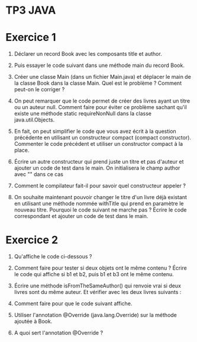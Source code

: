 TP3 JAVA
========

Exercice 1
==========

1) Déclarer un record Book avec les composants title et author.

2) Puis essayer le code suivant dans une méthode main du record Book.

3) Créer une classe Main (dans un fichier Main.java) et déplacer le main de la classe Book dans la classe Main.
Quel est le problème ? Comment peut-on le corriger ?

4) On peut remarquer que le code permet de créer des livres ayant un titre ou un auteur null. Comment faire pour éviter ce problème sachant qu'il existe une méthode static requireNonNull dans la classe java.util.Objects.

5) En fait, on peut simplifier le code que vous avez écrit à la question précédente en utilisant un constructeur compact (compact constructor). Commenter le code précédent et utiliser un constructor compact à la place.

6) Écrire un autre constructeur qui prend juste un titre et pas d'auteur et ajouter un code de test dans le main.
On initialisera le champ author avec "<no author>" dans ce cas

7) Comment le compilateur fait-il pour savoir quel constructeur appeler ?

8) On souhaite maintenant pouvoir changer le titre d'un livre déjà existant en utilisant une méthode nommée withTitle qui prend en paramètre le nouveau titre. Pourquoi le code suivant ne marche pas ? Écrire le code correspondant et ajouter un code de test dans le main.

Exercice 2
==========

1) Qu'affiche le code ci-dessous ?

2) Comment faire pour tester si deux objets ont le même contenu ?
Écrire le code qui affiche si b1 et b2, puis b1 et b3 ont le même contenu.

3) Écrire une méthode isFromTheSameAuthor() qui renvoie vrai si deux livres sont du même auteur.
Et vérifier avec les deux livres suivants :

4) Comment faire pour que le code suivant affiche.

5) Utiliser l'annotation @Override (java.lang.Override) sur la méthode ajoutée à Book.


6) A quoi sert l'annotation @Override ?

